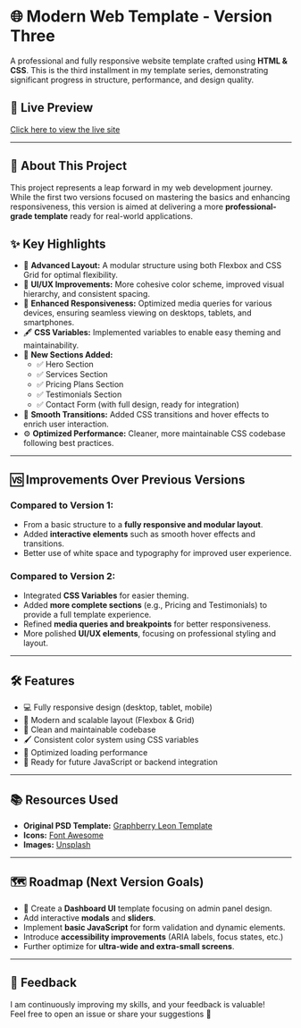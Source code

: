# 🌐 Modern Web Template - Version Three

A professional and fully responsive website template crafted using **HTML & CSS**. This is the third installment in my template series, demonstrating significant progress in structure, performance, and design quality.

## 🚀 Live Preview
[Click here to view the live site](https://djabouex.github.io/Modern-Web-Template-Three/)

---

## 🎯 About This Project

This project represents a leap forward in my web development journey. While the first two versions focused on mastering the basics and enhancing responsiveness, this version is aimed at delivering a more **professional-grade template** ready for real-world applications.

## ✨ Key Highlights
- 🌟 **Advanced Layout:** A modular structure using both Flexbox and CSS Grid for optimal flexibility.
- 🎨 **UI/UX Improvements:** More cohesive color scheme, improved visual hierarchy, and consistent spacing.
- 📱 **Enhanced Responsiveness:** Optimized media queries for various devices, ensuring seamless viewing on desktops, tablets, and smartphones.
- 🖋️ **CSS Variables:** Implemented variables to enable easy theming and maintainability.
- 🧩 **New Sections Added:**
  - ✅ Hero Section
  - ✅ Services Section
  - ✅ Pricing Plans Section
  - ✅ Testimonials Section
  - ✅ Contact Form (with full design, ready for integration)
- 💨 **Smooth Transitions:** Added CSS transitions and hover effects to enrich user interaction.
- ⚙️ **Optimized Performance:** Cleaner, more maintainable CSS codebase following best practices.

---

## 🆚 Improvements Over Previous Versions

### Compared to Version 1:
- From a basic structure to a **fully responsive and modular layout**.
- Added **interactive elements** such as smooth hover effects and transitions.
- Better use of white space and typography for improved user experience.

### Compared to Version 2:
- Integrated **CSS Variables** for easier theming.
- Added **more complete sections** (e.g., Pricing and Testimonials) to provide a full template experience.
- Refined **media queries and breakpoints** for better responsiveness.
- More polished **UI/UX elements**, focusing on professional styling and layout.

---

## 🛠️ Features

- 💻 Fully responsive design (desktop, tablet, mobile)
- 🎯 Modern and scalable layout (Flexbox & Grid)
- 🧼 Clean and maintainable codebase
- 🖌️ Consistent color system using CSS variables
- 🚀 Optimized loading performance
- 🔗 Ready for future JavaScript or backend integration

---

## 📚 Resources Used
- **Original PSD Template:** [Graphberry Leon Template](https://www.graphberry.com/item/leon-psd-agency-template)
- **Icons:** [Font Awesome](https://fontawesome.com/)
- **Images:** [Unsplash](https://unsplash.com/)

---

## 🗺️ Roadmap (Next Version Goals)
- 🧩 Create a **Dashboard UI** template focusing on admin panel design.
- Add interactive **modals** and **sliders**.
- Implement **basic JavaScript** for form validation and dynamic elements.
- Introduce **accessibility improvements** (ARIA labels, focus states, etc.)
- Further optimize for **ultra-wide and extra-small screens**.

---

## 💬 Feedback
I am continuously improving my skills, and your feedback is valuable!  
Feel free to open an issue or share your suggestions 🚀

